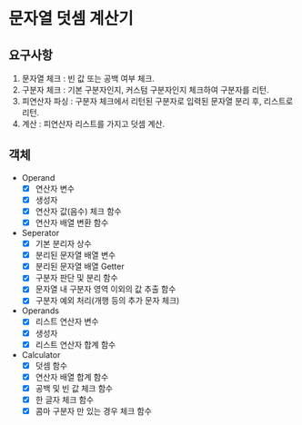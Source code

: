 # 문자열 덧셈 계산기

## 요구사항

1. 문자열 체크 : 빈 값 또는 공백 여부 체크.
2. 구분자 체크 : 기본 구분자인지, 커스텀 구분자인지 체크하여 구분자를 리턴.
3. 피연산자 파싱 : 구분자 체크에서 리턴된 구분자로 입력된 문자열 분리 후, 리스트로 리턴.
4. 계산 : 피연산자 리스트를 가지고 덧셈 계산.

## 객체

- Operand
  - [x] 연산자 변수
  - [x] 생성자
  - [x] 연산자 값(음수) 체크 함수
  - [x] 연산자 배열 변환 함수

- Seperator
  - [x] 기본 분리자 상수
  - [x] 분리된 문자열 배열 변수
  - [x] 분리된 문자열 배열 Getter
  - [x] 구분자 판단 및 분리 함수
  - [x] 문자열 내 구분자 영역 이외의 값 추출 함수
  - [x] 구분자 예외 처리(개행 등의 추가 문자 체크)

- Operands
  - [x] 리스트 연산자 변수
  - [x] 생성자
  - [x] 리스트 연산자 합계 함수

- Calculator
  - [x] 덧셈 함수
  - [x] 연산자 배열 합계 함수
  - [x] 공백 및 빈 값 체크 함수
  - [x] 한 글자 체크 함수
  - [x] 콤마 구분자 만 있는 경우 체크 함수
